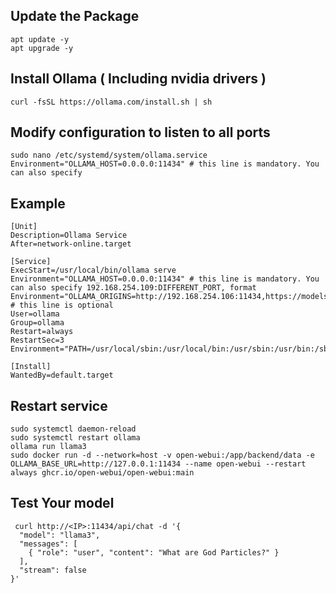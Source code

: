 

## Update the Package
```
apt update -y
apt upgrade -y
```

## Install Ollama ( Including nvidia drivers )

```
curl -fsSL https://ollama.com/install.sh | sh
```

## Modify configuration to listen to all ports
```
sudo nano /etc/systemd/system/ollama.service
Environment="OLLAMA_HOST=0.0.0.0:11434" # this line is mandatory. You can also specify
```
## Example

```
[Unit]
Description=Ollama Service
After=network-online.target

[Service]
ExecStart=/usr/local/bin/ollama serve
Environment="OLLAMA_HOST=0.0.0.0:11434" # this line is mandatory. You can also specify 192.168.254.109:DIFFERENT_PORT, format
Environment="OLLAMA_ORIGINS=http://192.168.254.106:11434,https://models.server.city" # this line is optional
User=ollama
Group=ollama
Restart=always
RestartSec=3
Environment="PATH=/usr/local/sbin:/usr/local/bin:/usr/sbin:/usr/bin:/sbin:/bin:/usr/games:/usr/local/games:/s>

[Install]
WantedBy=default.target
```

## Restart service

```
sudo systemctl daemon-reload
sudo systemctl restart ollama
ollama run llama3
sudo docker run -d --network=host -v open-webui:/app/backend/data -e OLLAMA_BASE_URL=http://127.0.0.1:11434 --name open-webui --restart always ghcr.io/open-webui/open-webui:main
```
## Test Your model

```
 curl http://<IP>:11434/api/chat -d '{
  "model": "llama3",
  "messages": [
    { "role": "user", "content": "What are God Particles?" }
  ],
  "stream": false
}'
```

